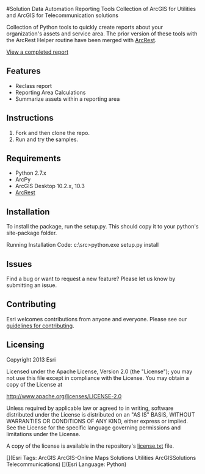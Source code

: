 #Solution Data Automation Reporting Tools
Collection of ArcGIS for Utilities and ArcGIS for Telecommunication solutions

Collection of Python tools to quickly create reports about your organization's assets and service area. The prior version of these tools with the ArcRest Helper routine have been merged with [ArcRest](https://github.com/Esri/ArcREST).

[View a completed report](http://www.arcgis.com/home/webmap/viewer.html?webmap=f2cf26f0a3bf48a58c7bd9f80294d471)

## Features
* Reclass report
* Reporting Area Calculations
* Summarize assets within a reporting area 


## Instructions

1. Fork and then clone the repo. 
2. Run and try the samples.

## Requirements

* Python 2.7.x
* ArcPy
* ArcGIS Desktop 10.2.x, 10.3
* [ArcRest](https://github.com/Esri/ArcREST)

## Installation

To install the package, run the setup.py.  This should copy it to your python's site-package folder.

Running Installation Code:
   c:\src>python.exe setup.py install

## Issues

Find a bug or want to request a new feature?  Please let us know by submitting an issue.

## Contributing

Esri welcomes contributions from anyone and everyone. Please see our [guidelines for contributing](https://github.com/esri/contributing).

## Licensing
Copyright 2013 Esri

Licensed under the Apache License, Version 2.0 (the "License");
you may not use this file except in compliance with the License.
You may obtain a copy of the License at

   http://www.apache.org/licenses/LICENSE-2.0

Unless required by applicable law or agreed to in writing, software
distributed under the License is distributed on an "AS IS" BASIS,
WITHOUT WARRANTIES OR CONDITIONS OF ANY KIND, either express or implied.
See the License for the specific language governing permissions and
limitations under the License.

A copy of the license is available in the repository's [license.txt]( https://raw.github.com/Esri/quickstart-map-js/master/license.txt) file.

[](Esri Tags: ArcGIS ArcGIS-Online Maps Solutions Utilities ArcGISSolutions Telecommunications)
[](Esri Language: Python)​

